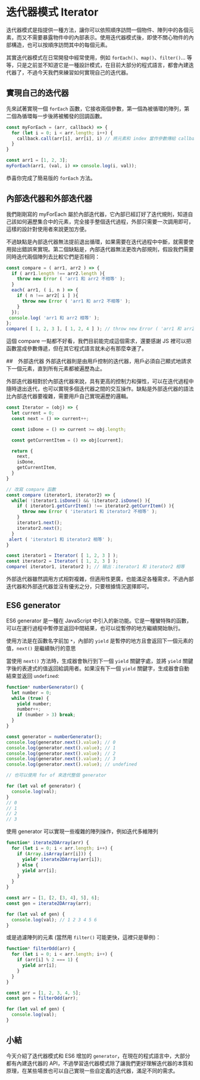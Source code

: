 # 迭代器模式 Iterator
迭代器模式是指提供一種方法，讓你可以依照順序訪問一個物件、陣列中的各個元素，而又不需要暴露物件中的內部表示。使用迭代器模式後，即使不關心物件的內部構造，也可以按順序訪問其中的每個元素。

其實迭代器模式在日常開發中經常使用，例如 `forEach()`、`map()`、`filter()`... 等等，只是之前並不知道它是一種設計模式，在目前大部分的程式語言，都會內建迭代器了，不過今天我們來練習如何實現自己的迭代器。

## 實現自己的迭代器
先來試著實現一個 `forEach` 函數，它接收兩個參數，第一個為被循環的陣列，第二個為循環每一步後將被觸發的回調函數。

```js
const myForEach = (arr, callback) => {
  for (let i = 0; i < arr.length; i++) {
    callback.call(arr[i], arr[i], i) // 將元素和 index 當作參數傳給 callback 函數
  }
}

const arr1 = [1, 2, 3];
myForEach(arr1, (val, i) => console.log(i, val));
```
恭喜你完成了簡易版的 `forEach` 方法。

## 內部迭代器和外部迭代器
我們剛剛寫的 myForEach 屬於內部迭代器，它內部已經訂好了迭代規則，知道自己該如何遍歷集合中的元素，完全接手整個迭代過程，外部只需要一次調用即可，這樣的設計對使用者來說更加方便。

不過缺點是內部迭代器無法提前退出循環，如果需要在迭代過程中中斷，就需要使用拋出錯誤來實現。第二個缺點是，內部迭代器無法更改內部規則，假設我們需要同時迭代兩個陣列去比較它們是否相同：
```js
const compare = ( arr1, arr2 ) => { 
  if ( arr1.length !== arr2.length ){ 
    throw new Error ( 'arr1 和 arr2 不相等' ); 
  } 
  each( arr1, ( i, n ) => { 
    if ( n !== arr2[ i ] ){ 
      throw new Error ( 'arr1 和 arr2 不相等' ); 
    } 
  }); 
 console.log( 'arr1 和 arr2 相等' ); 
}; 
compare( [ 1, 2, 3 ], [ 1, 2, 4 ] ); // throw new Error ( 'arr1 和 arr2 不相等' ); 
```
這個 compare 一點都不好看，我們目前能完成這個需求，還要感謝 JS 裡可以把函數當成參數傳遞，但在其它程式語言就未必有那麼幸運了。

##　外部迭代器
外部迭代器則是由用戶控制的迭代器，用戶必須自己顯式地請求下一個元素，直到所有元素都被遍歷為止。

外部迭代器相對於內部迭代器來說，具有更高的控制力和彈性，可以在迭代過程中隨時退出迭代，也可以實現多個迭代器之間的交互操作。缺點是外部迭代器的語法比內部迭代器要複雜，需要用戶自己實現遍歷的邏輯。

```js
const Iterator = (obj) => {
  let current = 0;
  const next = () => current++;

  const isDone = () => current >= obj.length;

  const getCurrentItem = () => obj[current];

  return {
    next,
    isDone,
    getCurrentItem,
  }
}

// 改寫 compare 函數
const compare (iterator1, iterator2) => {
  while( !iterator1.isDone() && !iterator2.isDone() ){ 
    if ( iterator1.getCurrItem() !== iterator2.getCurrItem() ){ 
      throw new Error ( 'iterator1 和 iterator2 不相等' ); 
    } 
    iterator1.next(); 
    iterator2.next(); 
  } 
 alert ( 'iterator1 和 iterator2 相等' ); 
}

const iterator1 = Iterator( [ 1, 2, 3 ] ); 
const iterator2 = Iterator( [ 1, 2, 3 ] ); 
compare( iterator1, iterator2 ); // 输出：iterator1 和 iterator2 相等 
```

外部迭代器雖然調用方式相對複雜，但適用性更廣，也能滿足各種需求，不過內部迭代器和外部迭代器並沒有優劣之分，只要根據情況選擇即可。

## ES6 generator
ES6 generator 是一種在 JavaScript 中引入的新功能。它是一種蠻特殊的函數，可以在運行過程中暫停並返回中間結果，也可以從暫停的地方繼續開始執行。

使用方法是在函數名字前加 `*`，內部的 `yield` 是暫停的地方且會返回下一個元素的值，`next()` 是繼續執行的意思

當使用 `next()` 方法時，生成器會執行到下一個 `yield` 關鍵字處，並將 `yield` 關鍵字後的表達式的值返回給調用者。如果沒有下一個 `yield` 關鍵字，生成器會自動結束並返回 `undefined`:

```js
function* numberGenerator() {
  let number = 0;
  while (true) {
    yield number;
    number++;
    if (number > 3) break;
  }
}

const generator = numberGenerator();
console.log(generator.next().value); // 0
console.log(generator.next().value); // 1
console.log(generator.next().value); // 2
console.log(generator.next().value); // 3
console.log(generator.next().value); // undefined

// 也可以使用 for of 來迭代整個 generator

for (let val of generator) {
  console.log(val); 
}
// 0
// 1
// 2
// 3
```
使用 generator 可以實現一些複雜的陣列操作，例如迭代多維陣列

```js
function* iterate2DArray(arr) {
  for (let i = 0; i < arr.length; i++) {
    if (Array.isArray(arr[i])) {
      yield* iterate2DArray(arr[i]);
    } else {
      yield arr[i];
    }
  }
}

const arr = [1, [2, [3, 4], 5], 6];
const gen = iterate2DArray(arr);

for (let val of gen) {
  console.log(val); // 1 2 3 4 5 6
}
```
或是過濾陣列的元素 (當然用 `filter()` 可能更快，這裡只是舉例)：
```js
function* filterOdd(arr) {
  for (let i = 0; i < arr.length; i++) {
    if (arr[i] % 2 === 1) {
      yield arr[i];
    }
  }
}

const arr = [1, 2, 3, 4, 5];
const gen = filterOdd(arr);

for (let val of gen) {
  console.log(val);
}
```

## 小結
今天介紹了迭代器模式和 ES6 增加的 `generator`，在現在的程式語言中，大部分都有內建迭代器的 API，不過學習迭代器模式除了讓我們更好理解迭代器的本質和原理，在某些場景也可以自己實現一些自定義的迭代器，滿足不同的需求。